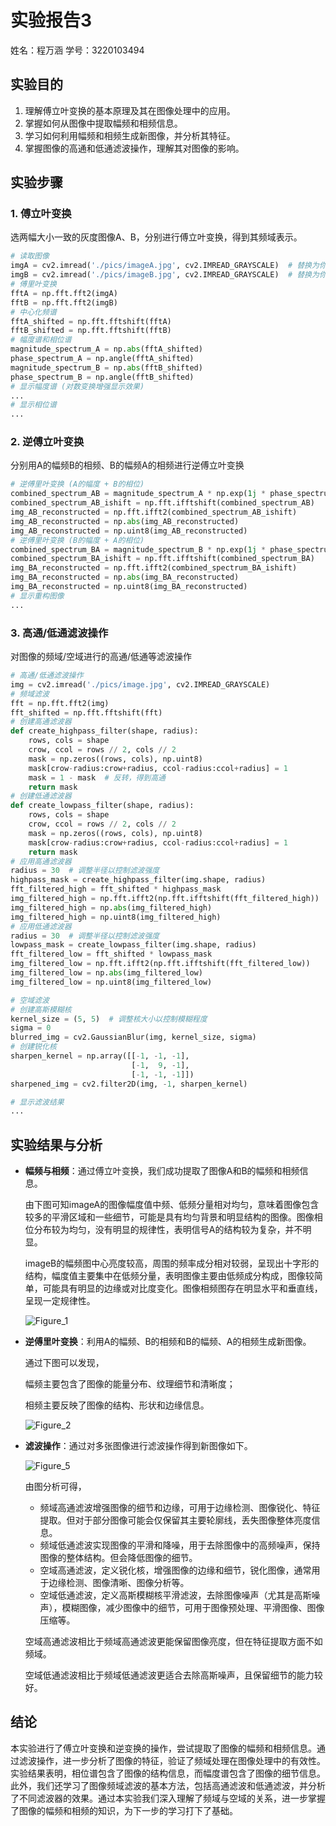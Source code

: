 # 实验报告3

姓名：程万涵	学号：3220103494

## 实验目的

1. 理解傅立叶变换的基本原理及其在图像处理中的应用。
2. 掌握如何从图像中提取幅频和相频信息。
3. 学习如何利用幅频和相频生成新图像，并分析其特征。
4. 掌握图像的高通和低通滤波操作，理解其对图像的影响。

## 实验步骤

### 1. 傅立叶变换

选两幅大小一致的灰度图像A、B，分别进行傅立叶变换，得到其频域表示。

```python
# 读取图像
imgA = cv2.imread('./pics/imageA.jpg', cv2.IMREAD_GRAYSCALE)  # 替换为你的图像 A
imgB = cv2.imread('./pics/imageB.jpg', cv2.IMREAD_GRAYSCALE)  # 替换为你的图像 B
# 傅里叶变换
fftA = np.fft.fft2(imgA)
fftB = np.fft.fft2(imgB)
# 中心化频谱
fftA_shifted = np.fft.fftshift(fftA)
fftB_shifted = np.fft.fftshift(fftB)
# 幅度谱和相位谱
magnitude_spectrum_A = np.abs(fftA_shifted)
phase_spectrum_A = np.angle(fftA_shifted)
magnitude_spectrum_B = np.abs(fftB_shifted)
phase_spectrum_B = np.angle(fftB_shifted)
# 显示幅度谱 (对数变换增强显示效果)
...
# 显示相位谱
...
```

### 2. 逆傅立叶变换

分别用A的幅频B的相频、B的幅频A的相频进行逆傅立叶变换

```python
# 逆傅里叶变换 (A的幅度 + B的相位)
combined_spectrum_AB = magnitude_spectrum_A * np.exp(1j * phase_spectrum_B)
combined_spectrum_AB_ishift = np.fft.ifftshift(combined_spectrum_AB)
img_AB_reconstructed = np.fft.ifft2(combined_spectrum_AB_ishift)
img_AB_reconstructed = np.abs(img_AB_reconstructed) 
img_AB_reconstructed = np.uint8(img_AB_reconstructed) 
# 逆傅里叶变换 (B的幅度 + A的相位)
combined_spectrum_BA = magnitude_spectrum_B * np.exp(1j * phase_spectrum_A)
combined_spectrum_BA_ishift = np.fft.ifftshift(combined_spectrum_BA)
img_BA_reconstructed = np.fft.ifft2(combined_spectrum_BA_ishift)
img_BA_reconstructed = np.abs(img_BA_reconstructed)
img_BA_reconstructed = np.uint8(img_BA_reconstructed)
# 显示重构图像
...
```

### 3. 高通/低通滤波操作

对图像的频域/空域进行的高通/低通等滤波操作

```python
# 高通/低通滤波操作
img = cv2.imread('./pics/image.jpg', cv2.IMREAD_GRAYSCALE)
# 频域滤波
fft = np.fft.fft2(img)
fft_shifted = np.fft.fftshift(fft)
# 创建高通滤波器
def create_highpass_filter(shape, radius):
    rows, cols = shape
    crow, ccol = rows // 2, cols // 2
    mask = np.zeros((rows, cols), np.uint8)
    mask[crow-radius:crow+radius, ccol-radius:ccol+radius] = 1
    mask = 1 - mask  # 反转，得到高通
    return mask
# 创建低通滤波器
def create_lowpass_filter(shape, radius):
    rows, cols = shape
    crow, ccol = rows // 2, cols // 2
    mask = np.zeros((rows, cols), np.uint8)
    mask[crow-radius:crow+radius, ccol-radius:ccol+radius] = 1
    return mask
# 应用高通滤波器
radius = 30  # 调整半径以控制滤波强度
highpass_mask = create_highpass_filter(img.shape, radius)
fft_filtered_high = fft_shifted * highpass_mask
img_filtered_high = np.fft.ifft2(np.fft.ifftshift(fft_filtered_high))
img_filtered_high = np.abs(img_filtered_high)
img_filtered_high = np.uint8(img_filtered_high)
# 应用低通滤波器
radius = 30  # 调整半径以控制滤波强度
lowpass_mask = create_lowpass_filter(img.shape, radius)
fft_filtered_low = fft_shifted * lowpass_mask
img_filtered_low = np.fft.ifft2(np.fft.ifftshift(fft_filtered_low))
img_filtered_low = np.abs(img_filtered_low)
img_filtered_low = np.uint8(img_filtered_low)

# 空域滤波
# 创建高斯模糊核
kernel_size = (5, 5)  # 调整核大小以控制模糊程度
sigma = 0
blurred_img = cv2.GaussianBlur(img, kernel_size, sigma)
# 创建锐化核
sharpen_kernel = np.array([[-1, -1, -1],
                           [-1,  9, -1],
                           [-1, -1, -1]])
sharpened_img = cv2.filter2D(img, -1, sharpen_kernel)

# 显示滤波结果
...
```

## 实验结果与分析

- **幅频与相频**：通过傅立叶变换，我们成功提取了图像A和B的幅频和相频信息。

   由下图可知imageA的图像幅度值中频、低频分量相对均匀，意味着图像包含较多的平滑区域和一些细节，可能是具有均匀背景和明显结构的图像。图像相位分布较为均匀，没有明显的规律性，表明信号A的结构较为复杂，并不明显。

   imageB的幅频图中心亮度较高，周围的频率成分相对较弱，呈现出十字形的结构，幅度值主要集中在低频分量，表明图像主要由低频成分构成，图像较简单，可能具有明显的边缘或对比度变化。图像相频图存在明显水平和垂直线，呈现一定规律性。

   ![Figure_1](./pics/Figure_1.png)

   <div STYLE="page-break-after: always;"></div>

- **逆傅里叶变换**：利用A的幅频、B的相频和B的幅频、A的相频生成新图像。

  通过下图可以发现，

  幅频主要包含了图像的能量分布、纹理细节和清晰度；

  相频主要反映了图像的结构、形状和边缘信息。

  ![Figure_2](./pics/Figure_2.png)

- **滤波操作**：通过对多张图像进行滤波操作得到新图像如下。

   ![Figure_5](pics/Figure_5.png)

   由图分析可得，

   - 频域高通滤波增强图像的细节和边缘，可用于边缘检测、图像锐化、特征提取。但对于部分图像可能会仅保留其主要轮廓线，丢失图像整体亮度信息。
   - 频域低通滤波实现图像的平滑和降噪，用于去除图像中的高频噪声，保持图像的整体结构。但会降低图像的细节。
   - 空域高通滤波，定义锐化核，增强图像的边缘和细节，锐化图像，通常用于边缘检测、图像清晰、图像分析等。
   - 空域低通滤波，定义高斯模糊核平滑滤波，去除图像噪声（尤其是高斯噪声），模糊图像，减少图像中的细节，可用于图像预处理、平滑图像、图像压缩等。

   空域高通滤波相比于频域高通滤波更能保留图像亮度，但在特征提取方面不如频域。

   空域低通滤波相比于频域低通滤波更适合去除高斯噪声，且保留细节的能力较好。

## 结论

本实验进行了傅立叶变换和逆变换的操作，尝试提取了图像的幅频和相频信息。通过滤波操作，进一步分析了图像的特征，验证了频域处理在图像处理中的有效性。实验结果表明，相位谱包含了图像的结构信息，而幅度谱包含了图像的细节信息。此外，我们还学习了图像频域滤波的基本方法，包括高通滤波和低通滤波，并分析了不同滤波器的效果。通过本实验我们深入理解了频域与空域的关系，进一步掌握了图像的幅频和相频的知识，为下一步的学习打下了基础。